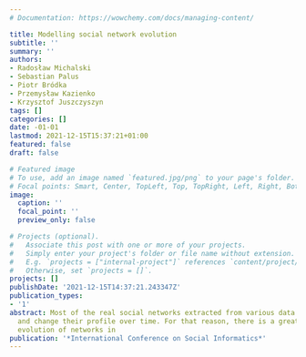 ```yaml
---
# Documentation: https://wowchemy.com/docs/managing-content/

title: Modelling social network evolution
subtitle: ''
summary: ''
authors:
- Radosław Michalski
- Sebastian Palus
- Piotr Bródka
- Przemysław Kazienko
- Krzysztof Juszczyszyn
tags: []
categories: []
date: -01-01
lastmod: 2021-12-15T15:37:21+01:00
featured: false
draft: false

# Featured image
# To use, add an image named `featured.jpg/png` to your page's folder.
# Focal points: Smart, Center, TopLeft, Top, TopRight, Left, Right, BottomLeft, Bottom, BottomRight.
image:
  caption: ''
  focal_point: ''
  preview_only: false

# Projects (optional).
#   Associate this post with one or more of your projects.
#   Simply enter your project's folder or file name without extension.
#   E.g. `projects = ["internal-project"]` references `content/project/deep-learning/index.md`.
#   Otherwise, set `projects = []`.
projects: []
publishDate: '2021-12-15T14:37:21.243347Z'
publication_types:
- '1'
abstract: Most of the real social networks extracted from various data sources evolve
  and change their profile over time. For that reason, there is a great need to model
  evolution of networks in
publication: '*International Conference on Social Informatics*'
---
```

